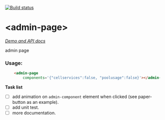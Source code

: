 [![Build status](https://travis-ci.org/dcache-elements/admin-page.svg?branch=master)](https://travis-ci.org/dcache-elements/admin-page)


# \<admin-page\>

_[Demo and API docs](http://dcache-elements.github.io/admin-page/)_

admin page

### Usage:

```html
    <admin-page 
        components='{"cellservices":false, "poolusage":false}'></admin-page>
```

**Task list**

- [ ] add animation on `admin-component` element when clicked (see paper-button as an example). 
- [ ] add unit test.
- [ ] more documentation.